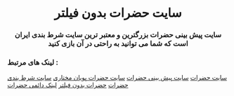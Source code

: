<h1 align="center">سایت حضرات بدون فیلتر</h1>
<h3 align="center">سایت پیش بینی حضرات بزرگترین و معتبر ترین سایت شرط بندی ایران است که شما می توانید به راحتی در آن بازی کنید</h3>

<h3 align="left">لینک های مرتبط :</h3>
<a href="https://hazarat.co" rel="dofollow">سایت حضرات</a>
<a href="https://hazarat.co" rel="dofollow">سایت پیش بینی حضرات</a>
<a href="https://hazarat.co" rel="dofollow">سایت حضرات پویان مختاری</a>
<a href="https://hazarat.co" rel="dofollow">سایت شرط بندی حضرات</a>
<a href="https://hazarat.co" rel="dofollow">حضرات بدون فیلتر</a>
<a href="https://hazarat.world">لینک دائمی حضرات</a>


